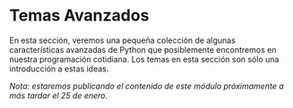 # Temas Avanzados

En esta sección, veremos una pequeña colección de algunas características avanzadas de Python que posiblemente encontremos en nuestra programación cotidiana. Los temas en esta sección son sólo una introducción a estas ideas.

*Nota: estaremos publicando el contenido de este módulo próximamente a más tardar el 25 de enero.*